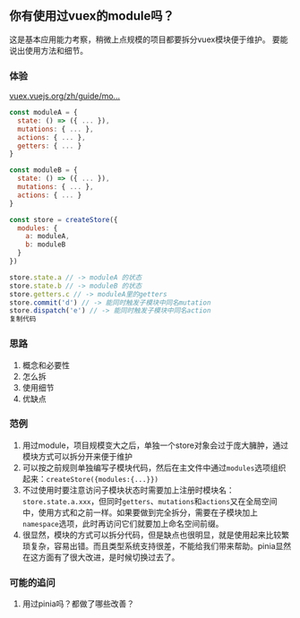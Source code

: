 ## 你有使用过vuex的module吗？

这是基本应用能力考察，稍微上点规模的项目都要拆分vuex模块便于维护。 要能说出使用方法和细节。

### 体验

[vuex.vuejs.org/zh/guide/mo…](https://link.juejin.cn/?target=https%3A%2F%2Fvuex.vuejs.org%2Fzh%2Fguide%2Fmodules.html)

```js
const moduleA = {
  state: () => ({ ... }),
  mutations: { ... },
  actions: { ... },
  getters: { ... }
}

const moduleB = {
  state: () => ({ ... }),
  mutations: { ... },
  actions: { ... }
}

const store = createStore({
  modules: {
    a: moduleA,
    b: moduleB
  }
})

store.state.a // -> moduleA 的状态
store.state.b // -> moduleB 的状态
store.getters.c // -> moduleA里的getters
store.commit('d') // -> 能同时触发子模块中同名mutation
store.dispatch('e') // -> 能同时触发子模块中同名action
复制代码
```

### 思路

1. 概念和必要性
2. 怎么拆
3. 使用细节
4. 优缺点

### 范例

1. 用过module，项目规模变大之后，单独一个store对象会过于庞大臃肿，通过模块方式可以拆分开来便于维护
2. 可以按之前规则单独编写子模块代码，然后在主文件中通过`modules`选项组织起来：`createStore({modules:{...}})`
3. 不过使用时要注意访问子模块状态时需要加上注册时模块名：`store.state.a.xxx`，但同时`getters`、`mutations`和`actions`又在全局空间中，使用方式和之前一样。如果要做到完全拆分，需要在子模块加上`namespace`选项，此时再访问它们就要加上命名空间前缀。
4. 很显然，模块的方式可以拆分代码，但是缺点也很明显，就是使用起来比较繁琐复杂，容易出错。而且类型系统支持很差，不能给我们带来帮助。pinia显然在这方面有了很大改进，是时候切换过去了。

### 可能的追问

1. 用过pinia吗？都做了哪些改善？